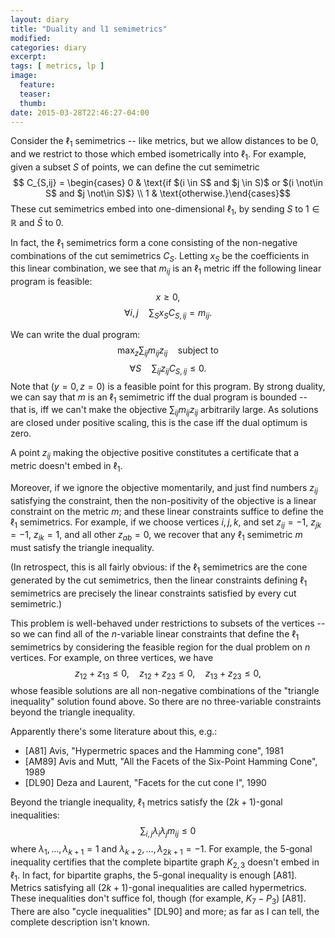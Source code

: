 ```yaml
---
layout: diary
title: "Duality and l1 semimetrics"
modified:
categories: diary
excerpt:
tags: [ metrics, lp ]
image:
  feature:
  teaser:
  thumb:
date: 2015-03-28T22:46:27-04:00
---
```


Consider the $\ell_1$ semimetrics -- like metrics, but we allow distances to be 0, and we restrict to those which embed isometrically into $\ell_1$. For example, given a subset $S$ of points, we can define the cut semimetric
$$ C_{S,ij} = \begin{cases} 0 & \text{if $(i \in S$ and $j \in S)$ or $(i \not\in S$ and $j \not\in S)$} \\ 1 & \text{otherwise.}\end{cases}$$
These cut semimetrics embed into one-dimensional $\ell_1$, by sending $S$ to $1 \in \mathbb{R}$ and $\bar S$ to $0$.

In fact, the $\ell_1$ semimetrics form a cone consisting of the non-negative combinations of the cut semimetrics $C_S$. Letting $x_S$ be the coefficients in this linear combination, we see that $m_{ij}$ is an $\ell_1$ metric iff the following linear program is feasible:
$$ x \geq 0, $$
$$ \forall i,j\quad \sum_S x_S C_{S,ij} = m_{ij}. $$

We can write the dual program:
$$ \max_{z} \sum_{ij} m_{ij} z_{ij} \quad\text{subject to} $$
$$ \forall S\quad \sum_{ij} z_{ij} C_{S,ij} \leq 0. $$
Note that $(y=0,\, z=0)$ is a feasible point for this program. By strong duality, we can say that $m$ is an $\ell_1$ semimetric iff the dual program is bounded -- that is, iff we can't make the objective $\sum_{ij} m_{ij} z_{ij}$ arbitrarily large. As solutions are closed under positive scaling, this is the case iff the dual optimum is zero.

A point $z_{ij}$ making the objective positive constitutes a certificate that a metric doesn't embed in $\ell_1$.

Moreover, if we ignore the objective momentarily, and just find numbers $z_{ij}$ satisfying the constraint, then the non-positivity of the objective is a linear constraint on the metric $m$; and these linear constraints suffice to define the $\ell_1$ semimetrics. For example, if we choose vertices $i,j,k$, and set $z_{ij} = -1$, $z_{jk} = -1$, $z_{ik} = 1$, and all other $z_{ab} = 0$, we recover that any $\ell_1$ semimetric $m$ must satisfy the triangle inequality.

(In retrospect, this is all fairly obvious: if the $\ell_1$ semimetrics are the cone generated by the cut semimetrics, then the linear constraints defining $\ell_1$ semimetrics are precisely the linear constraints satisfied by every cut semimetric.)

This problem is well-behaved under restrictions to subsets of the vertices -- so we can find all of the $n$-variable linear constraints that define the $\ell_1$ semimetrics by considering the feasible region for the dual problem on $n$ vertices. For example, on three vertices, we have
$$ z_{12} + z_{13} \leq 0,\quad z_{12} + z_{23} \leq 0,\quad z_{13} + z_{23} \leq 0, $$
whose feasible solutions are all non-negative combinations of the "triangle inequality" solution found above. So there are no three-variable constraints beyond the triangle inequality.

Apparently there's some literature about this, e.g.:
* [A81] Avis, "Hypermetric spaces and the Hamming cone", 1981
* [AM89] Avis and Mutt, "All the Facets of the Six-Point Hamming Cone", 1989
* [DL90] Deza and Laurent, "Facets for the cut cone I", 1990

Beyond the triangle inequality, $\ell_1$ metrics satisfy the $(2k+1)$-gonal inequalities:
$$ \sum_{i,j} \lambda_i \lambda_j m_{ij} \leq 0 $$
where $\lambda_1, \ldots, \lambda_{k+1} = 1$ and $\lambda_{k+2}, \ldots, \lambda_{2k+1} = -1$.
For example, the 5-gonal inequality certifies that the complete bipartite graph $K_{2,3}$ doesn't embed in $\ell_1$. In fact, for bipartite graphs, the 5-gonal inequality is enough [A81]. Metrics satisfying all $(2k+1)$-gonal inequalities are called hypermetrics. These inequalities don't suffice fol, though (for example, $K_7 - P_3$) [A81]. There are also "cycle inequalities" [DL90] and more; as far as I can tell, the complete description isn't known.

